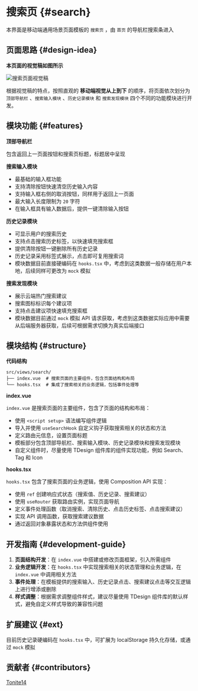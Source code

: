 # 搜索页 {#search}

本界面是移动端通用场景页面模板的 `搜索页` ，由 `首页` 的导航栏搜索条进入

## 页面思路 {#design-idea}

**本页面的视觉稿如图所示**

![搜索页面视觉稿](/images/search.png)

根据视觉稿的特点，按照直观的 **移动端视觉从上到下** 的顺序，将页面依次划分为 `顶部导航栏` 、`搜索输入模块` 、`历史记录模块` 和 `搜索发现模块` 四个不同的功能模块进行开发。

## 模块功能 {#features}

**顶部导航栏**

包含返回上一页面按钮和搜索页标题，标题居中呈现

**搜索输入模块**

- 最基础的输入框功能
- 支持清除按钮快速清空历史输入内容
- 支持输入框右侧的取消按钮，同样用于返回上一页面
- 最大输入长度限制为 `20` 字符
- 在输入框具有输入数据后，提供一键清除输入按钮

**历史记录模块**

- 可显示用户的搜索历史
- 支持点击搜索历史标签，以快速填充搜索框
- 提供清除按钮一键删除所有历史记录
- 历史记录采用标签式展示，点击即可复用搜索词
- 模块数据目前直接硬编码在 `hooks.tsx` 中，考虑到这类数据一般存储在用户本地，后续同样可更改为 `mock` 模拟

**搜索发现模块**

- 展示云端热门搜索建议
- 搜索图标标识每个建议项
- 支持点击建议项快速填充搜索框
- 模块数据目前通过 `mock` 模拟 API 请求获取，考虑到这类数据实际应用中需要从后端服务器获取，后续可根据需求切换为真实后端接口

## 模块结构 {#structure}

**代码结构**

```
src/views/search/
├── index.vue  # 搜索页面的主要组件，包含页面结构和布局
└── hooks.tsx  # 集成了搜索相关的业务逻辑，包括事件处理等
```

**index.vue**

`index.vue` 是搜索页面的主要组件，包含了页面的结构和布局：
- 使用 `<script setup>` 语法编写组件逻辑
- 导入并使用 `useSearchHook` 自定义钩子获取搜索相关的状态和方法
- 定义路由元信息，设置页面标题
- 模板部分包含顶部导航栏、搜索输入模块、历史记录模块和搜索发现模块
- 自定义组件时，尽量使用 TDesign 组件库的组件实现功能，例如 Search、Tag 和 Icon

**hooks.tsx**

`hooks.tsx` 包含了搜索页面的业务逻辑，使用 Composition API 实现：
- 使用 `ref` 创建响应式状态（搜索值、历史记录、搜索建议）
- 使用 `useRouter` 获取路由实例，实现页面导航
- 定义事件处理函数（取消搜索、清除历史、点击历史标签、点击搜索建议）
- 实现 API 调用函数，获取搜索建议数据
- 通过返回对象暴露状态和方法供组件使用

## 开发指南 {#development-guide}

1. **页面结构开发**：在 `index.vue` 中搭建或修改页面框架，引入所需组件
2. **业务逻辑开发**：在 `hooks.tsx` 中实现搜索相关的状态管理和业务逻辑，在 `index.vue` 中调用相关方法
3. **事件处理**：在模板提供的搜索输入、历史记录点击、搜索建议点击等交互逻辑上进行增添或删除
4. **样式调整**：根据需求调整组件样式，建议尽量使用 TDesign 组件库的默认样式，避免自定义样式导致的兼容性问题

## 扩展建议 {#ext}

目前历史记录硬编码在 `hooks.tsx` 中，可扩展为 localStorage 持久化存储，或通过 `mock` 模拟

## 贡献者 {#contributors}

[Tonite14](https://github.com/Tonite14)
